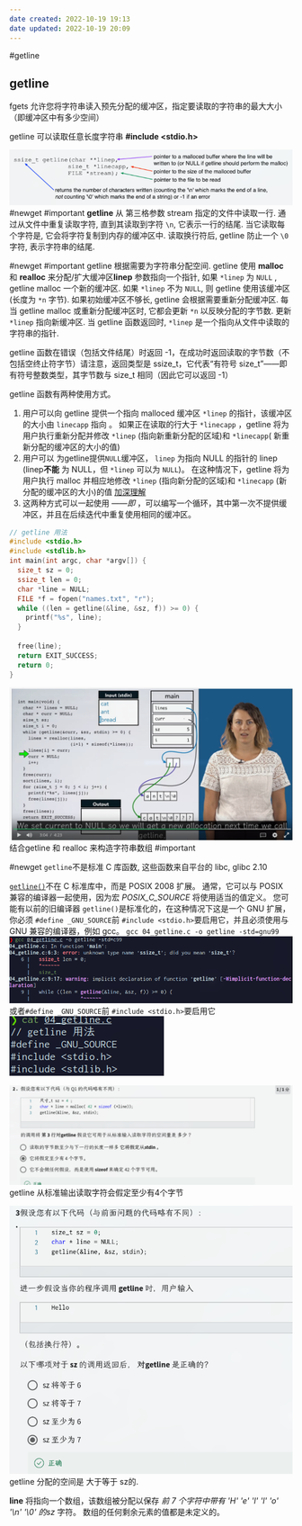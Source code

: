 ```yaml
---
date created: 2022-10-19 19:13
date updated: 2022-10-19 20:09
---
```


#getline

## getline

fgets 允许您将字符串读入预先分配的缓冲区，指定要读取的字符串的最大大小（即缓冲区中有多少空间）

getline 可以读取任意长度字符串 **#include <stdio.h>**

![](attachments/Pasted%20image%2020221019191447.png)
#newget #important
**getline** 从 第三格参数 stream 指定的文件中读取一行. 通过从文件中重复读取字符, 直到其读取到字符 `\n`, 它表示一行的结尾. 当它读取每个字符是, 它会将字符复制到内存的缓冲区中. 读取换行符后, getline 防止一个 `\0` 字符, 表示字符串的结尾.

#newget #important
getline 根据需要为字符串分配空间. getline 使用 **malloc** 和 **realloc** 来分配/扩大缓冲区**linep** 参数指向一个指针, 如果 `*linep` 为 `NULL` , getline malloc 一个新的缓冲区. 如果 `*linep` 不为 `NULL`, 则 getline 使用该缓冲区 (长度为 `*n` 字节). 如果初始缓冲区不够长,  getline 会根据需要重新分配缓冲区. 每当 getline malloc 或重新分配缓冲区时, 它都会更新 `*n` 以反映分配的字节数. 更新 `*linep` 指向新缓冲区. 当 getline 函数返回时, `*linep` 是一个指向从文件中读取的字符串的指针.

getline 函数在错误（包括文件结尾）时返回 -1，在成功时返回读取的字节数（不包括空终止符字节）请注意，返回类型是 ssize_t，它代表“有符号 size_t”——即有符号整数类型，其字节数与 size_t 相同（因此它可以返回 -1）

getline 函数有两种使用方式。

1. 用户可以向 getline 提供一个指向 malloced 缓冲区 `*linep` 的指针，该缓冲区的大小由 `linecapp` 指向 。 如果正在读取的行大于 `*linecapp` ，getline 将为用户执行重新分配并修改 `*linep` (指向新重新分配的区域)和 `*linecapp`( 新重新分配的缓冲区的大小的值)
2. 用户可以 为getline提供`NULL`缓冲区， `linep` 为指向 NULL 的指针的 linep (linep**不能** 为 NULL，但 `*linep` 可以为 `NULL`)。 在这种情况下，getline 将为用户执行 malloc 并相应地修改 `*linep` (指向新分配的区域)和 `*linecapp` (新分配的缓冲区的大小)的值 [加深理解](../../../languages/c/getline.md#^02bdc1)
3. 这两种方式可以一起使用 _——即_ ，可以编写一个循环，其中第一次不提供缓冲区，并且在后续迭代中重复使用相同的缓冲区。

```c
// getline 用法
#include <stdio.h>
#include <stdlib.h>
int main(int argc, char *argv[]) {
  size_t sz = 0;
  ssize_t len = 0;
  char *line = NULL;
  FILE *f = fopen("names.txt", "r");
  while ((len = getline(&line, &sz, f)) >= 0) {
    printf("%s", line);
  }

  free(line);
  return EXIT_SUCCESS;
  return 0;
}
```

![](attachments/Pasted%20image%2020221019193937.png)
结合getline 和 realloc 来构造字符串数组 #important

#newget
`getline`不是标准 C 库函数, 这些函数来自平台的 libc, glibc 2.10

[`getline()`](http://pubs.opengroup.org/onlinepubs/9699919799/functions/getdelim.html)不在 C 标准库中，而是 POSIX 2008 扩展。 通常，它可以与 POSIX 兼容的编译器一起使用，因为宏 _POSIX_C_SOURCE_ 将使用适当的值定义。 您可能有以前的旧编译器 `getline()`是标准化的，在这种情况下这是一个 GNU 扩展，你必须 `#define _GNU_SOURCE`前 `#include <stdio.h>`要启用它，并且必须使用与 GNU 兼容的编译器，例如 gcc。
`gcc 04_getline.c -o getline -std=gnu99`
![](attachments/Pasted%20image%2020221019195556.png)
或者`#define _GNU_SOURCE`前 `#include <stdio.h>`要启用它
![](attachments/Pasted%20image%2020221019195741.png)

![](attachments/Pasted%20image%2020221019200753.png)
getline 从标准输出读取字符会假定至少有4个字节

![](attachments/Pasted%20image%2020221019200846.png)
getline 分配的空间是 大于等于 sz的.

**line** 将指向一个数组，该数组被分配以保存 _前 7 个字符中带有 'H' 'e' 'l' 'l' 'o' '\n' '\0' 的sz_ 字符。 数组的任何剩余元素的值都是未定义的。
